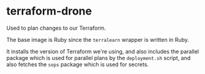 # terraform-drone

Used to plan changes to our Terraform.

The base image is Ruby since the `terralearn` wrapper is written in Ruby.

It installs the version of Terraform we're using, and also includes the
parallel package which is used for parallel plans by the `deployment.sh`
script, and also fetches the `sops` package which is used for secrets.
